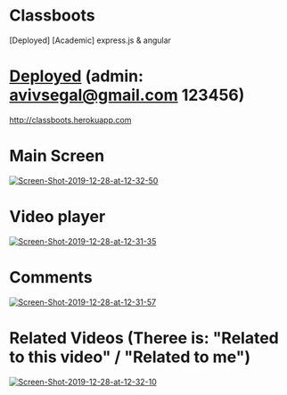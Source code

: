 # Classboots
[Deployed] [Academic] express.js &amp; angular

# <a href="http://classboots.herokuapp.com">Deployed</a> (admin: avivsegal@gmail.com 123456)
<a href="http://classboots.herokuapp.com/">http://classboots.herokuapp.com</a>
# Main Screen
<a href="https://ibb.co/1GCYNvs"><img src="https://i.ibb.co/JjYWTBx/Screen-Shot-2019-12-28-at-12-32-50.png" alt="Screen-Shot-2019-12-28-at-12-32-50" border="0"></a>

# Video player
<a href="https://ibb.co/2kTcg4w"><img src="https://i.ibb.co/nLFQzJT/Screen-Shot-2019-12-28-at-12-31-35.png" alt="Screen-Shot-2019-12-28-at-12-31-35" border="0"></a>

# Comments
<a href="https://ibb.co/WHRfZJ5"><img src="https://i.ibb.co/CwSQgG8/Screen-Shot-2019-12-28-at-12-31-57.png" alt="Screen-Shot-2019-12-28-at-12-31-57" border="0"></a>

# Related Videos (Theree is: "Related to this video" / "Related to me")
<a href="https://ibb.co/fX372sG"><img src="https://i.ibb.co/vcN8HSv/Screen-Shot-2019-12-28-at-12-32-10.png" alt="Screen-Shot-2019-12-28-at-12-32-10" border="0"></a>

